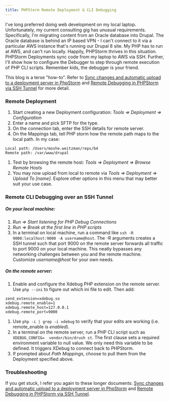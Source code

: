 ```yaml
---
title: PHPStorm Remote Deployment & CLI Debugging
---
```

I've long preferred doing web development on my local laptop. Unfortunately, my current consulting gig has unusual requirements. Specifically, I'm migrating content from an Oracle database into Drupal. The Oracle database is behind an IP based VPN - I can't connect to it via a particular AWS instance that's running our Drupal 8 site. My PHP has to run at AWS, and can't run locally. Happily, PHPStorm thrives in this situation. PHPStorm Deployments sync code from my laptop to AWS via SSH. Further, I'll show how to configure the Debugger to step through remote execution of PHP CLI scripts. Remember kids, the debugger is your friend.


This blog is a terse "how-to". Refer to [Sync changes and automatic upload to a deployment server in PhpStorm](https://confluence.jetbrains.com/display/PhpStorm/Sync+changes+and+automatic+upload+to+a+deployment+server+in+PhpStorm) and [Remote Debugging in PHPStorm via SSH Tunnel](https://confluence.jetbrains.com/display/PhpStorm/Remote+debugging+in+PhpStorm+via+SSH+tunnel) for more detail.

### Remote Deployment

1. Start creating a new Deployment configuration: _Tools => Deployment => Configuration_
1. Enter a name and pick SFTP for the type.
1. On the connection tab, enter the SSH details for remote server.
1. On the Mappings tab, tell PHP storm how the remote path maps to the local path. In my case:
 ```
Local path: /Users/moshe.weitzman/reps/b4
Remote path: /var/www/drupal
```
1. Test by browsing the remote host: _Tools => Deployment => Browse Remote Hosts_
1. You may now upload from local to remote via _Tools => Deployment => Upload To [name]_. Explore other options in this menu that may better suit your use case.

### Remote CLI Debugging over an SSH Tunnel

##### On your local machine:

1. _Run => Start listening for PHP Debug Connections_
1. _Run => Break at the first line in PHP scripts_
1. In a terminal on local machine, run a command like `ssh -R 9000:localhost:9000 -A username@host`. The -R arguments creates a SSH tunnel such that port 9000 on the remote server forwards all traffic to port 9000 on your local machine. This neatly bypasses any networking challenges between you and the remote machine. Customize _username@host_ for your own needs.

##### On the remote server:

1. Enable and configure the Xdebug PHP extension on the remote server. Use `php --ini` to figure out which ini file to edit. Then add:
```
zend_extension=xdebug.so
xdebug.remote_enable=1
xdebug.remote_host=127.0.0.1
xdebug.remote_port=9000
```
1. Use `php -i | grep -i xdebug` to verify that your edits are working (i.e. remote_enable is _enabled_).
1. In a terminal on the remote server, run a PHP CLI script such as `XDEBUG_CONFIG=  vendor/bin/drush st`. The first clause sets a required environment variable to null value. We only need this variable to be defined. It triggers XDebug to connect back to PHPStorm.
1. If prompted about _Path Mappings_, choose to pull them from the Deployment specified above. 

### Troubleshooting

If you get stuck, I refer you again to these longer documents:  [Sync changes and automatic upload to a deployment server in PhpStorm](https://confluence.jetbrains.com/display/PhpStorm/Sync+changes+and+automatic+upload+to+a+deployment+server+in+PhpStorm) and [Remote Debugging in PHPStorm via SSH Tunnel](https://confluence.jetbrains.com/display/PhpStorm/Remote+debugging+in+PhpStorm+via+SSH+tunnel).
